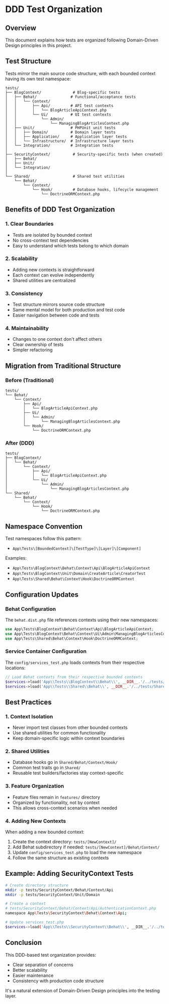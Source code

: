 # DDD Test Organization

## Overview

This document explains how tests are organized following Domain-Driven Design principles in this project.

## Test Structure

Tests mirror the main source code structure, with each bounded context having its own test namespace:

```
tests/
├── BlogContext/              # Blog-specific tests
│   ├── Behat/               # Functional/acceptance tests
│   │   └── Context/
│   │       ├── Api/         # API test contexts
│   │       │   └── BlogArticleApiContext.php
│   │       └── Ui/          # UI test contexts
│   │           └── Admin/
│   │               └── ManagingBlogArticlesContext.php
│   ├── Unit/                # PHPUnit unit tests
│   │   ├── Domain/          # Domain layer tests
│   │   ├── Application/     # Application layer tests
│   │   └── Infrastructure/  # Infrastructure layer tests
│   └── Integration/         # Integration tests
│
├── SecurityContext/          # Security-specific tests (when created)
│   ├── Behat/
│   ├── Unit/
│   └── Integration/
│
└── Shared/                   # Shared test utilities
    └── Behat/
        └── Context/
            └── Hook/         # Database hooks, lifecycle management
                └── DoctrineORMContext.php
```

## Benefits of DDD Test Organization

### 1. Clear Boundaries
- Tests are isolated by bounded context
- No cross-context test dependencies
- Easy to understand which tests belong to which domain

### 2. Scalability
- Adding new contexts is straightforward
- Each context can evolve independently
- Shared utilities are centralized

### 3. Consistency
- Test structure mirrors source code structure
- Same mental model for both production and test code
- Easier navigation between code and tests

### 4. Maintainability
- Changes to one context don't affect others
- Clear ownership of tests
- Simpler refactoring

## Migration from Traditional Structure

### Before (Traditional)
```
tests/
└── Behat/
    └── Context/
        ├── Api/
        │   └── BlogArticleApiContext.php
        ├── Ui/
        │   └── Admin/
        │       └── ManagingBlogArticlesContext.php
        └── Hook/
            └── DoctrineORMContext.php
```

### After (DDD)
```
tests/
├── BlogContext/
│   └── Behat/
│       └── Context/
│           ├── Api/
│           │   └── BlogArticleApiContext.php
│           └── Ui/
│               └── Admin/
│                   └── ManagingBlogArticlesContext.php
└── Shared/
    └── Behat/
        └── Context/
            └── Hook/
                └── DoctrineORMContext.php
```

## Namespace Convention

Test namespaces follow this pattern:
- `App\Tests\[BoundedContext]\[TestType]\[Layer]\[Component]`

Examples:
- `App\Tests\BlogContext\Behat\Context\Api\BlogArticleApiContext`
- `App\Tests\BlogContext\Unit\Domain\CreateArticle\CreatorTest`
- `App\Tests\Shared\Behat\Context\Hook\DoctrineORMContext`

## Configuration Updates

### Behat Configuration
The `behat.dist.php` file references contexts using their new namespaces:

```php
use App\Tests\BlogContext\Behat\Context\Api\BlogArticleApiContext;
use App\Tests\BlogContext\Behat\Context\Ui\Admin\ManagingBlogArticlesContext;
use App\Tests\Shared\Behat\Context\Hook\DoctrineORMContext;
```

### Service Container Configuration
The `config/services_test.php` loads contexts from their respective locations:

```php
// Load Behat contexts from their respective bounded contexts
$services->load('App\\Tests\\BlogContext\\Behat\\', __DIR__.'/../tests/BlogContext/Behat/');
$services->load('App\\Tests\\Shared\\Behat\\', __DIR__.'/../tests/Shared/Behat/');
```

## Best Practices

### 1. Context Isolation
- Never import test classes from other bounded contexts
- Use shared utilities for common functionality
- Keep domain-specific logic within context boundaries

### 2. Shared Utilities
- Database hooks go in `Shared/Behat/Context/Hook/`
- Common test traits go in `Shared/`
- Reusable test builders/factories stay context-specific

### 3. Feature Organization
- Feature files remain in `features/` directory
- Organized by functionality, not by context
- This allows cross-context scenarios when needed

### 4. Adding New Contexts
When adding a new bounded context:
1. Create the context directory: `tests/[NewContext]/`
2. Add Behat subdirectory if needed: `tests/[NewContext]/Behat/Context/`
3. Update `config/services_test.php` to load the new namespace
4. Follow the same structure as existing contexts

## Example: Adding SecurityContext Tests

```bash
# Create directory structure
mkdir -p tests/SecurityContext/Behat/Context/Api
mkdir -p tests/SecurityContext/Unit/Domain

# Create a context
# tests/SecurityContext/Behat/Context/Api/AuthenticationContext.php
namespace App\Tests\SecurityContext\Behat\Context\Api;

# Update services_test.php
$services->load('App\\Tests\\SecurityContext\\Behat\\', __DIR__.'/../tests/SecurityContext/Behat/');
```

## Conclusion

This DDD-based test organization provides:
- Clear separation of concerns
- Better scalability
- Easier maintenance
- Consistency with production code structure

It's a natural extension of Domain-Driven Design principles into the testing layer.